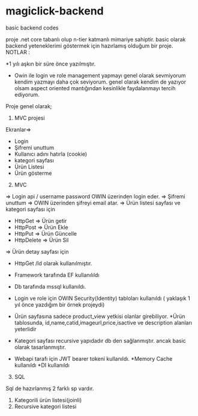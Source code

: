 # magiclick-backend
basic backend codes

proje .net core tabanlı olup n-tier katmanlı mimariye sahiptir. basic olarak backend yeteneklerimi göstermek için
hazırlamış olduğum bir proje.
NOTLAR :


*1 yılı aşkın bir süre önce yazılmıştır.
* Owin ile login ve role management yapmayı genel olarak sevmiyorum kendim yazmayı daha çok seviyorum.
genel olarak kendim de yazıyor olsam aspect oriented mantığından kesinlikle faydalanmayı tercih ediyorum.


Proje genel olarak;
1) MVC projesi

Ekranlar=>

* Login
* Şifremi unuttum
* Kullanıcı adını hatırla (cookie)
* kategori sayfası
* Ürün Listesi
* Ürün gösterme

2) MVC 

=> Login api / username password OWIN üzerinden login eder.
=> Şifremi unuttum => OWIN üzerinden şifreyi email atar.
=> Ürün listesi sayfası ve kategori sayfası için
 *  HttpGet => Ürün getir
 *  HttpPost => Ürün Ekle
 *  HttpPut => Ürün Güncelle
 *  HttpDelete => Ürün Sil

=> Ürün detay sayfası için 
* HttpGet /Id olarak kullanılmıştır.



* Framework tarafında EF kullanılıldı
* Db tarafında mssql kullanıldı.
* Login ve role için OWIN Security(Identity) tabloları kullanıldı ( yaklaşık 1 yıl önce yazdığım bir örnek projeydi)
* Ürün sayfasına sadece product_view yetkisi olanlar girebiliyor.
*Ürün tablosunda, id,name,catid,imageurl,price,isactive ve description alanları yeterlidir
* Kategori sayfası recursive yapıdadır db den sağlanmıştır. ancak basic olarak tasarlanmıştır.
* Webapi tarafı için JWT bearer tokeni kullanıldı.
*Memory Cache kullanıldı
*DI kullanıldı

3) SQL

Sql de hazırlanmış 2 farklı sp vardır.

1) Kategorili ürün listesi(joinli)
2) Recursive kategori listesi
